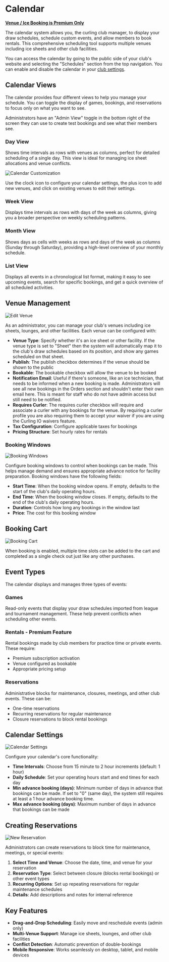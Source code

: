 # Calendar

**[Venue / Ice Booking is Premium Only](/docs/getting-started/premium.md)**

The calendar system allows you, the curling club manager, to display your draw schedules, schedule custom events, and allow members to book rentals. This comprehensive scheduling tool supports multiple venues including ice sheets and other club facilities.

You can access the calendar by going to the public side of your club's website and selecting the "Schedules" section from the top navigation. You can enable and disable the calendar in your [club settings](/docs/club-management/settings.md#calendar).

## Calendar Views[​](#calendar-views "Direct link to Calendar Views")

The calendar provides four different views to help you manage your schedule. You can toggle the display of games, bookings, and reservations to focus only on what you want to see.

Administrators have an "Admin View" toggle in the bottom right of the screen they can use to create test bookings and see what their members see.

### Day View[​](#day-view "Direct link to Day View")

Shows time intervals as rows with venues as columns, perfect for detailed scheduling of a single day. This view is ideal for managing ice sheet allocations and venue conflicts.

![Calendar Customization](/img/docs/club-management/calendar/calendar-customization.png)

Use the clock icon to configure your calendar settings, the plus icon to add new venues, and click on existing venues to edit their settings.

### Week View[​](#week-view "Direct link to Week View")

Displays time intervals as rows with days of the week as columns, giving you a broader perspective on weekly scheduling patterns.

### Month View[​](#month-view "Direct link to Month View")

Shows days as cells with weeks as rows and days of the week as columns (Sunday through Saturday), providing a high-level overview of your monthly schedule.

### List View[​](#list-view "Direct link to List View")

Displays all events in a chronological list format, making it easy to see upcoming events, search for specific bookings, and get a quick overview of all scheduled activities.

## Venue Management[​](#venue-management "Direct link to Venue Management")

![Edit Venue](/img/docs/club-management/calendar/edit-venue.png)

As an administrator, you can manage your club's venues including ice sheets, lounges, and other facilities. Each venue can be configured with:

* **Venue Type**: Specify whether it's an ice sheet or other facility. If the venue type is set to "Sheet" then the system will automatically map it to the club's draw schedules based on its position, and show any games scheduled on that sheet.
* **Publish**: The publish checkbox determines if the venue should be shown to the public
* **Bookable**: The bookable checkbox will allow the venue to be booked
* **Notification Email**: Useful if there's someone, like an ice technician, that needs to be informed when a new booking is made. Administrators will see all new bookings in the Orders section and shouldn't enter their own email here. This is meant for staff who do not have admin access but still need to be notified.
* **Requires Curler**: The requires curler checkbox will require and associate a curler with any bookings for the venue. By requiring a curler profile you are also requiring them to accept your waiver if you are using the Curling IO waivers feature.
* **Tax Configuration**: Configure applicable taxes for bookings
* **Pricing Structure**: Set hourly rates for rentals

### Booking Windows[​](#booking-windows "Direct link to Booking Windows")

![Booking Windows](/img/docs/club-management/calendar/booking-windows.png)

Configure booking windows to control when bookings can be made. This helps manage demand and ensures appropriate advance notice for facility preparation. Booking windows have the following fields:

* **Start Time**: When the booking window opens. If empty, defaults to the start of the club's daily operating hours.
* **End Time**: When the booking window closes. If empty, defaults to the end of the club's daily operating hours.
* **Duration**: Controls how long any bookings in the window last
* **Price**: The cost for this booking window

## Booking Cart[​](#booking-cart "Direct link to Booking Cart")

![Booking Cart](/img/docs/club-management/calendar/booking-cart.png)

When booking is enabled, multiple time slots can be added to the cart and completed as a single check out just like any other purchases.

## Event Types[​](#event-types "Direct link to Event Types")

The calendar displays and manages three types of events:

### Games[​](#games "Direct link to Games")

Read-only events that display your draw schedules imported from league and tournament management. These help prevent conflicts when scheduling other events.

### Rentals - Premium Feature[​](#rentals---premium-feature "Direct link to Rentals - Premium Feature")

Rental bookings made by club members for practice time or private events. These require:

* Premium subscription activation
* Venue configured as bookable
* Appropriate pricing setup

### Reservations[​](#reservations "Direct link to Reservations")

Administrative blocks for maintenance, closures, meetings, and other club events. These can be:

* One-time reservations
* Recurring reservations for regular maintenance
* Closure reservations to block rental bookings

## Calendar Settings[​](#calendar-settings "Direct link to Calendar Settings")

![Calendar Settings](/img/docs/club-management/calendar/settings.png)

Configure your calendar's core functionality:

* **Time Intervals**: Choose from 15 minute to 2 hour increments (default: 1 hour)
* **Daily Schedule**: Set your operating hours start and end times for each day
* **Min advance booking (days)**: Minimum number of days in advance that bookings can be made. If set to "0" (same day), the system still requires at least a 1 hour advance booking time.
* **Max advance booking (days)**: Maximum number of days in advance that bookings can be made

## Creating Reservations[​](#creating-reservations "Direct link to Creating Reservations")

![New Reservation](/img/docs/club-management/calendar/new-reservation.png)

Administrators can create reservations to block time for maintenance, meetings, or special events:

1. **Select Time and Venue**: Choose the date, time, and venue for your reservation
2. **Reservation Type**: Select between closure (blocks rental bookings) or other event types
3. **Recurring Options**: Set up repeating reservations for regular maintenance schedules
4. **Details**: Add descriptions and notes for internal reference

## Key Features[​](#key-features "Direct link to Key Features")

* **Drag-and-Drop Scheduling**: Easily move and reschedule events (admin only)
* **Multi-Venue Support**: Manage ice sheets, lounges, and other club facilities
* **Conflict Detection**: Automatic prevention of double-bookings
* **Mobile Responsive**: Works seamlessly on desktop, tablet, and mobile devices
